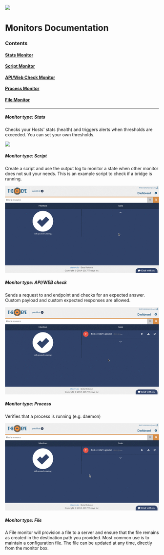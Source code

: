 [![](https://theeye.io/landpage/images/logo.png)](https://theeye.io)

# Monitors Documentation
### Contents
#### [Stats Monitor](#monitor-type-stats)
#### [Script Monitor](#monitor-type-script)
#### [API/Web Check Monitor](#monitor-type-api-web-check)
#### [Process Monitor](#moniotor-type-process)
#### [File Monitor](#monitor-type-file)
------------------------------

##### Monitor type: Stats

Checks your Hosts' stats (health) and triggers alerts when thresholds are exceeded.
You can set your own thresholds.

![](https://github.com/patobas/docs/blob/master/monitor_stats.gif)

##### Monitor type: Script

Create a script and use the output log to monitor a state when other monitor does not suit your needs.
This is an example script to check if a bridge is running.

![](https://github.com/patobas/docs/blob/master/monitor_script.gif)


##### Monitor type: API/WEB check

Sends a request to and endpoint and checks for an expected answer.
Custom payload and custom expected responses are allowed.

![](https://github.com/patobas/docs/blob/master/web_api.gif)


##### Monitor type: Process

Verifies that a process is running (e.g. daemon)

![](https://github.com/patobas/docs/blob/master/monitor_process.gif)

##### Monitor type: File

A File monitor will provision a file to a server and ensure that the file remains as created in the destination path you provided.
Most common use is to maintain a configuration file. The file can be updated at any time, directly from the monitor box.
